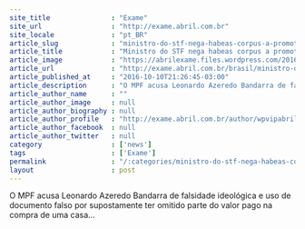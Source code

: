 ```yaml
---
site_title               : "Exame"
site_url                 : "http://exame.abril.com.br"
site_locale              : "pt_BR"
article_slug             : "ministro-do-stf-nega-habeas-corpus-a-promotor"
article_title            : "Ministro do STF nega habeas corpus a promotor"
article_image            : "https://abrilexame.files.wordpress.com/2016/10/size_960_16_9_ministro-roberto-barroso.jpg?quality=70&strip=all&w=1024"
article_url              : "http://exame.abril.com.br/brasil/ministro-do-stf-nega-habeas-corpus-a-promotor/"
article_published_at     : "2016-10-10T21:26:45-03:00"
article_description      : "O MPF acusa Leonardo Azeredo Bandarra de falsidade ideológica e uso de documento falso por supostamente ter omitido parte do valor pago na compra de uma casa..."
article_author_name      : ""
article_author_image     : null
article_author_biography : null
article_author_profile   : "http://exame.abril.com.br/author/wpvipabril/"
article_author_facebook  : null
article_author_twitter   : null
category                 : ['news']
tags                     : ['Exame']
permalink                : "/:categories/ministro-do-stf-nega-habeas-corpus-a-promotor/"
layout                   : post
---
```


O MPF acusa Leonardo Azeredo Bandarra de falsidade ideológica e uso de documento falso por supostamente ter omitido parte do valor pago na compra de uma casa...
